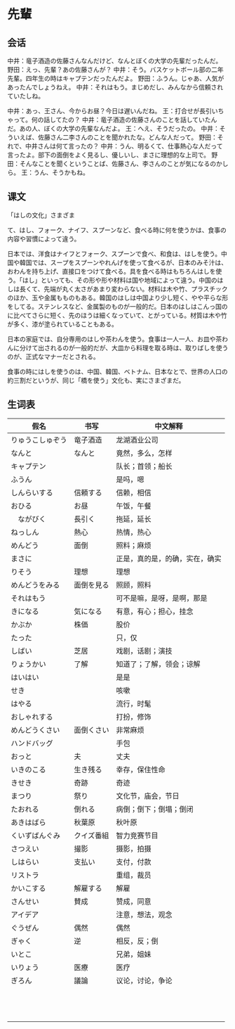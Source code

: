 # 先輩

## 会话

中井：竜子酒造の佐藤さんなんだけど、なんとぼくの大学の先輩だったんだ。
野田：えっ、先輩？あの佐藤さんが？
中井：そう。バスケットボール部の二年先輩。四年生の時はキャプテンだったんだよ。
野田：ふうん。じゃあ、人気があったんでしょうねえ。
中井：それはもう。まじめだし、みんなから信頼されていたしね。

中井：あっ、王さん、今からお昼？今日は遅いんだね。
王：打合せが長引いちゃって。何の話してたの？
中井：竜子酒造の佐藤さんのことを話していたんだ。あの人、ぼくの大学の先輩なんだよ。
王：へえ、そうだったの。
中井：そういえば、佐藤さん二李さんのことを聞かれたな。どんな人だって。
野田：それで、中井さんは何て言ったの？
中井：うん、明るくて、仕事熱心な人だって言ったよ。部下の面倒をよく見るし、優しいし、まさに理想的な上司で。
野田：そんなことを聞くということば、佐藤さん、李さんのことが気になるのかしら。
王：うん、そうかもね。

## 课文

「はしの文化」さまざま

て、はし、フォーク、ナイフ、スプーンなど、食べる時に何を使うかは、食事の内容や習慣によって違う。

日本では、洋食はナイフとフォーク、スプーンで食べ、和食は、はしを使う。中国や韓国では、スープをスプーンやれんげを使って食べるが、日本のみそ汁は、おわんを持ち上げ、直接口をつけて食べる。具を食べる時はもちろんはしを使う。「はし」といっても、その形や形や材料は国や地域によって違う。中国のはしは長くて、先端が丸く太さがあまり変わらない。材料は木や竹、プラスチックのほか、玉や金属もものもある。韓国のはしは中国より少し短く、やや平らな形をしてる。ステンレスなど、金属製のものが一般的だ。日本のはしはこんっ国のに比べてさらに短く、先のほうは細くなっていて、とがっている。材質は木や竹が多く、漆が塗られていることもある。

日本の家庭では、自分専用のはしや茶わんを使う。食事は一人一人、お皿や茶わんに分けて出されるのが一般的だが、大皿から料理を取る時は、取りばしを使うのが、正式なマナーだとされる。

食事の時にはしを使うのは、中国、韓国、ベトナム、日本なとで、世界の人口の約三割だというが、同じ「橋を使う」文化も、実にさまざまだ。

## 生词表

| 假名             | 书写       | 中文解释                       |
| ---------------- | ---------- | ------------------------------ |
| りゅうこしゅぞう | 竜子酒造   | 龙湖酒业公司                   |
| なんと           | なんと     | 竟然，多么，怎样               |
| キャプテン       |            | 队长；首领；船长               |
| ふうん           |            | 是吗，嗯                       |
| しんらいする     | 信頼する   | 信赖，相信                     |
| おひる           | お昼       | 午饭，午餐                     |
| 　ながびく       | 長引く     | 拖延，延长                     |
| ねっしん         | 熱心       | 热情，热心                     |
| めんどう         | 面倒       | 照料；麻烦                     |
| まさに           |            | 正是，真的是，的确，实在，确实 |
| りそう           | 理想       | 理想                           |
| めんどうをみる   | 面倒を見る | 照顾，照料                     |
| それはもう       |            | 可不是嘛，是呀，是啊，那是     |
| きになる         | 気になる   | 有意，有心；担心，挂念         |
| かぶか           | 株価       | 股价                           |
| たった           |            | 只，仅                         |
| しばい           | 芝居       | 戏剧，话剧；演技               |
| りょうかい       | 了解       | 知道了；了解，领会；谅解       |
| はいはい         |            | 是是                           |
| せき             |            | 咳嗽                           |
| はやる           |            | 流行，时髦                     |
| おしゃれする     |            | 打扮，修饰                     |
| めんどうくさい   | 面倒くさい | 非常麻烦                       |
| ハンドバッグ     |            | 手包                           |
| おっと           | 夫         | 丈夫                           |
| いきのこる       | 生き残る   | 幸存，保住性命                 |
| きせき           | 奇跡       | 奇迹                           |
| まつり           | 祭り       | 文化节，庙会，节日             |
| たおれる         | 倒れる     | 病倒；倒下；倒塌；倒闭         |
| あきはばら       | 秋葉原     | 秋叶原                         |
| くいずばんぐみ   | クイズ番組 | 智力竞赛节目                   |
| さつえい         | 撮影       | 摄影，拍摄                     |
| しはらい         | 支払い     | 支付，付款                     |
| リストラ         |            | 重组，裁员                     |
| かいこする       | 解雇する   | 解雇                           |
| さんせい         | 賛成       | 赞成，同意                     |
| アイデア         |            | 注意，想法，观念               |
| ぐうぜん         | 偶然       | 偶然                           |
| ぎゃく           | 逆         | 相反，反；倒                   |
| いとこ           |            | 兄弟，姐妹                     |
| いりょう         | 医療       | 医疗                           |
| ぎろん           | 議論       | 议论，讨论，争论               |
|                  |            |                                |
|                  |            |                                |
|                  |            |                                |
|                  |            |                                |
|                  |            |                                |
|                  |            |                                |
|                  |            |                                |
|                  |            |                                |
|                  |            |                                |
|                  |            |                                |
|                  |            |                                |
|                  |            |                                |
|                  |            |                                |
